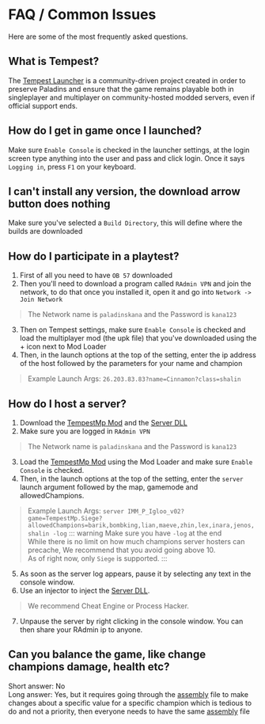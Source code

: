 # FAQ / Common Issues

Here are some of the most frequently asked questions.

## What is Tempest?
The [Tempest Launcher](/tempest/introduction) is a community-driven project created in order to preserve Paladins and ensure that the game remains playable both in singleplayer and multiplayer on community-hosted modded servers, even if official support ends.

## How do I get in game once I launched?
Make sure `Enable Console` is checked in the launcher settings, at the login screen type anything into the user and pass and click login. Once it says `Logging in`, press `F1` on your keyboard.

## I can't install any version, the download arrow button does nothing
Make sure you've selected a `Build Directory`, this will define where the builds are downloaded

## How do I participate in a playtest?
1. First of all you need to have `OB 57` downloaded<br>
2. Then you'll need to download a program called `RAdmin VPN` and join the network, to do that once you installed it, open it and go into `Network -> Join Network`
> The Network name is `paladinskana` and the Password is `kana123`
3. Then on Tempest settings, make sure `Enable Console` is checked and load the multiplayer mod (the upk file) that you've downloaded using the + icon next to Mod Loader
4. Then, in the launch options at the top of the setting, enter the ip address of the host followed by the parameters for your name and champion
> Example Launch Args: `26.203.83.83?name=Cinnamon?class=shalin`

## How do I host a server?
1. Download the [TempestMp Mod](https://cdn.discordapp.com/attachments/1377178319107129344/1387080142697922710/TempestMp.upk?ex=6865450c&is=6863f38c&hm=61ad36d83ad351f2ddd6fa0450176064bee3632a21dba4866702b0ddf0c52b86&) and the [Server DLL](https://cdn.discordapp.com/attachments/1377178319107129344/1386381265867112680/TempestMod57.dll?ex=6864b46b&is=686362eb&hm=b6cc7ae8e8f21e9e4ef099184fd087549a7640725913dd2419f31f4114bfc313&)
2. Make sure you are logged in `RAdmin VPN`
> The Network name is `paladinskana` and the Password is `kana123`
3. Load the [TempestMp Mod](https://cdn.discordapp.com/attachments/1377178319107129344/1387080142697922710/TempestMp.upk?ex=6865450c&is=6863f38c&hm=61ad36d83ad351f2ddd6fa0450176064bee3632a21dba4866702b0ddf0c52b86&) using the Mod Loader and make sure `Enable Console` is checked.
4. Then, in the launch options at the top of the setting, enter the `server` launch argument followed by the map, gamemode and allowedChampions.
> Example Launch Args: `server IMM_P_Igloo_v02?game=TempestMp.Siege?allowedChampions=barik,bombking,lian,maeve,zhin,lex,inara,jenos,shalin -log`
::: warning
Make sure you have `-log` at the end<br>
While there is no limit on how much champions server hosters can precache, We recommend that you avoid going above 10.<br>
As of right now, only `Siege` is supported.
:::
5. As soon as the server log appears, pause it by selecting any text in the console window.
6. Use an injector to inject the [Server DLL](https://cdn.discordapp.com/attachments/1377178319107129344/1386381265867112680/TempestMod57.dll?ex=6864b46b&is=686362eb&hm=b6cc7ae8e8f21e9e4ef099184fd087549a7640725913dd2419f31f4114bfc313&).
> We recommend Cheat Engine or Process Hacker.
7. Unpause the server by right clicking in the console window. You can then share your RAdmin ip to anyone.
## Can you balance the game, like change champions damage, health etc?
Short answer: No<br>
Long answer: Yes, but it requires going through the [assembly](/marshal/files/assembly) file to make changes about a specific value for a specific champion which is tedious to do and not a priority, then everyone needs to have the same [assembly](/marshal/files/assembly) file 